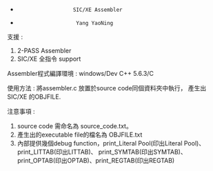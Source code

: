 
*                       SIC/XE Assembler                            
*                        Yang YaoNing                                 


支援 : 

1. 2-PASS Assembler
2. SIC/XE 全指令 support



Assembler程式編譯環境 :
windows/Dev C++ 5.6.3/C



使用方法 : 
將assembler.c 放置於source code同個資料夾中執行，
產生出SIC/XE 的OBJFILE.



注意事項 : 
1. source code 需命名為 source_code.txt。
2. 產生出的executable file的檔名為 OBJFILE.txt 
4. 內部提供幾個debug function，print_Literal Pool(印出Literal Pool)、print_LITTAB(印出LITTAB)、
    print_SYMTAB(印出SYMTAB)、print_OPTAB(印出OPTAB)、print_REGTAB(印出REGTAB)
    
    
    
